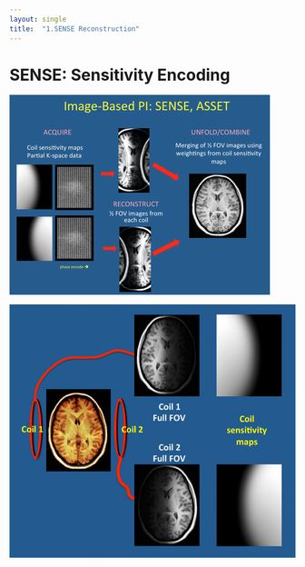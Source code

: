 ```yaml
---
layout: single
title:  "1.SENSE Reconstruction"
---
```


# SENSE: Sensitivity Encoding

![SENSE01](../images/2023-03-28-SENSE/SENSE01.png)



![SENSE02](../images/2023-03-28-SENSE/SENSE02.jpg)
